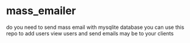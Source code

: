 # mass_emailer
do you need to send mass email with mysqlite database you can use this repo to add users view users and send emails may be to your clients
